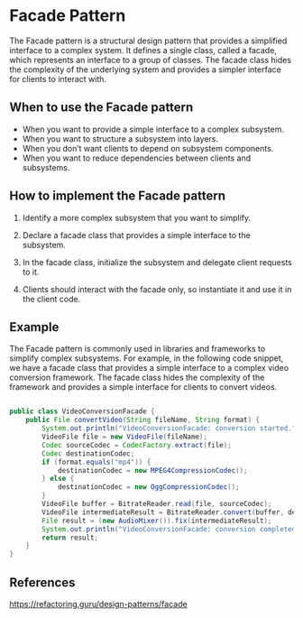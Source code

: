 # Facade Pattern

The Facade pattern is a structural design pattern that provides a simplified interface to a complex system. It defines a single class, called a facade, which represents an interface to a group of classes. The facade class hides the complexity of the underlying system and provides a simpler interface for clients to interact with.

## When to use the Facade pattern

- When you want to provide a simple interface to a complex subsystem.
- When you want to structure a subsystem into layers.
- When you don’t want clients to depend on subsystem components.
- When you want to reduce dependencies between clients and subsystems.

## How to implement the Facade pattern

1. Identify a more complex subsystem that you want to simplify.

2. Declare a facade class that provides a simple interface to the subsystem.

3. In the facade class, initialize the subsystem and delegate client requests to it.

4. Clients should interact with the facade only, so instantiate it and use it in the client code.

## Example

The Facade pattern is commonly used in libraries and frameworks to simplify complex subsystems. For example, in the following code snippet, we have a facade class that provides a simple interface to a complex video conversion framework. The facade class hides the complexity of the framework and provides a simple interface for clients to convert videos.

```java

public class VideoConversionFacade {
    public File convertVideo(String fileName, String format) {
        System.out.println("VideoConversionFacade: conversion started.");
        VideoFile file = new VideoFile(fileName);
        Codec sourceCodec = CodecFactory.extract(file);
        Codec destinationCodec;
        if (format.equals("mp4")) {
            destinationCodec = new MPEG4CompressionCodec();
        } else {
            destinationCodec = new OggCompressionCodec();
        }
        VideoFile buffer = BitrateReader.read(file, sourceCodec);
        VideoFile intermediateResult = BitrateReader.convert(buffer, destinationCodec);
        File result = (new AudioMixer()).fix(intermediateResult);
        System.out.println("VideoConversionFacade: conversion completed.");
        return result;
    }
}


```

## References

<https://refactoring.guru/design-patterns/facade>
